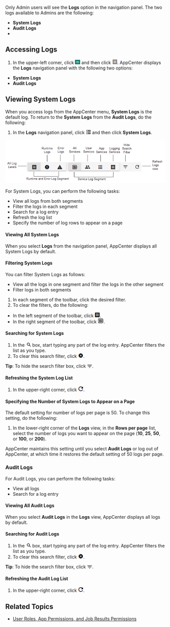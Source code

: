 Only Admin users will see the **Logs** option in the navigation panel. The two logs available to Admins are the following:
 * **System Logs**
 * **Audit Logs**
 * 
## Accessing Logs

1. In the upper-left corner, click ![menu button](/user-guide/images/menu-button.png) and then click ![logs button](/user-guide/images/logs.png). AppCenter displays the **Logs** navigation panel with the following two options:
  * **System Logs**
  * **Audit Logs**

## Viewing System Logs

When you access logs from the AppCenter menu, **System Logs** is the default log. To return to the **System Logs** from the **Audit Logs**, do the following:

1. In the **Logs** navigation panel, click ![system log](/user-guide/images/system-log.png) and then click **System Logs**.

  ![logs toolbar](/user-guide/images/logs-toolbar.png)

For System Logs, you can perform the following tasks:

- View all logs from both segments
- Filter the logs in each segment
- Search for a log entry
- Refresh the log list
- Specify the number of log rows to appear on a page

#### Viewing All System Logs

When you select **Logs** from the navigation panel, AppCenter displays all System Logs by default.

#### Filtering System Logs

You can filter System Logs as follows:
 * View all the logs in one segment and filter the logs in the other segment
 * Filter logs in both segments

1. In each segment of the toolbar, click the desired filter.
2. To clear the filters, do the following:
  *  In the left segment of the toolbar, click ![all system logs button](/user-guide/images/filter-logs.png).
  *  In the right segment of the toolbar, click ![all services logs button](/user-guide/images/all-services.png).

#### Searching for System Logs

1. In the ![search logs box](/user-guide/images/search.png) box, start typing any part of the log entry. AppCenter filters the list as you type.
2. To clear this search filter, click ![clear search button](/user-guide/images/clear-search.png).

**Tip**:  To hide the search filter box, click ![hide search filter](/user-guide/images/hide-search-filter.png).

#### Refreshing the System Log List

1. In the upper-right corner, click ![refresh logs button](/user-guide/images/refresh-logs.png).

#### Specifying the Number of System Logs to Appear on a Page

The default setting for number of logs per page is 50. To change this setting, do the following:

1. In the lower-right corner of the **Logs** view, in the **Rows per page** list, select the number of logs you want to appear on the page (**10**, **25**, **50**, or **100**, or **200**).

  AppCenter maintains this setting until you select **Audit Logs** or log out of AppCenter, at which time it restores the default setting of 50 logs per page.

### Audit Logs

For Audit Logs, you can perform the following tasks:

- View all logs
- Search for a log entry

#### Viewing All Audit Logs

When you select **Audit Logs** in the **Logs** view, AppCenter displays all logs by default.

#### Searching for Audit Logs

1. In the ![search logs box](/user-guide/images/search.png) box, start typing any part of the log entry. AppCenter filters the list as you type.
2. To clear this search filter, click ![clear search button](/user-guide/images/clear-search.png).

**Tip**:  To hide the search filter box, click ![hide search filter](/user-guide/images/hide-search-filter.png).

#### Refreshing the Audit Log List

1. In the upper-right corner, click ![refresh logs button](/user-guide/images/refresh-logs.png).

## Related Topics
* [User Roles, App Permissions, and Job Results Permissions](/user-guide/app-permission-user-role.md)

